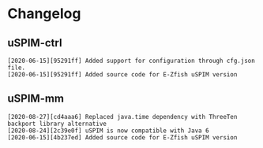 # Changelog

## uSPIM-ctrl
`[2020-06-15][95291ff] Added support for configuration through cfg.json file.`<br/>
`[2020-06-15][95291ff] Added source code for E-Zfish uSPIM version`<br/>

## uSPIM-mm
`[2020-08-27][cd4aaa6] Replaced java.time dependency with ThreeTen backport library alternative` <br/>
`[2020-08-24][2c39e0f] uSPIM is now compatible with Java 6` <br/>
`[2020-06-15][4b237ed] Added source code for E-Zfish uSPIM version` <br/>
